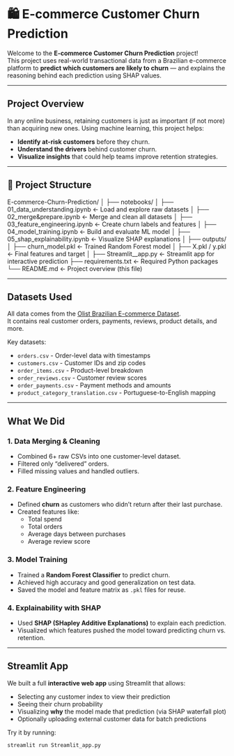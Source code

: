 # 🛍️ E-commerce Customer Churn Prediction

Welcome to the **E-commerce Customer Churn Prediction** project!  
This project uses real-world transactional data from a Brazilian e-commerce platform to **predict which customers are likely to churn** — and explains the reasoning behind each prediction using SHAP values.

---

##  Project Overview

In any online business, retaining customers is just as important (if not more) than acquiring new ones. Using machine learning, this project helps:

- **Identify at-risk customers** before they churn.
- **Understand the drivers** behind customer churn.
- **Visualize insights** that could help teams improve retention strategies.

---

## 📂 Project Structure
E-commerce-Churn-Prediction/
│
├── notebooks/
│ ├── 01_data_understanding.ipynb <- Load and explore raw datasets
│ ├── 02_merge&prepare.ipynb <- Merge and clean all datasets
│ ├── 03_feature_engineering.ipynb <- Create churn labels and features
│ ├── 04_model_training.ipynb <- Build and evaluate ML model
│ ├── 05_shap_explainability.ipynb <- Visualize SHAP explanations
│
├── outputs/
│ ├── churn_model.pkl <- Trained Random Forest model
│ ├── X.pkl / y.pkl <- Final features and target
│
├── Streamlit__app.py <- Streamlit app for interactive prediction
├── requirements.txt <- Required Python packages
└── README.md <- Project overview (this file)


---

##  Datasets Used

All data comes from the [Olist Brazilian E-commerce Dataset](https://www.kaggle.com/datasets/olistbr/brazilian-ecommerce).  
It contains real customer orders, payments, reviews, product details, and more.

Key datasets:
- `orders.csv` - Order-level data with timestamps
- `customers.csv` - Customer IDs and zip codes
- `order_items.csv` - Product-level breakdown
- `order_reviews.csv` - Customer review scores
- `order_payments.csv` - Payment methods and amounts
- `product_category_translation.csv` - Portuguese-to-English mapping

---

## What We Did

### 1. Data Merging & Cleaning
- Combined 6+ raw CSVs into one customer-level dataset.
- Filtered only “delivered” orders.
- Filled missing values and handled outliers.

### 2. Feature Engineering
- Defined **churn** as customers who didn’t return after their last purchase.
- Created features like:
  - Total spend
  - Total orders
  - Average days between purchases
  - Average review score

### 3. Model Training
- Trained a **Random Forest Classifier** to predict churn.
- Achieved high accuracy and good generalization on test data.
- Saved the model and feature matrix as `.pkl` files for reuse.

### 4. Explainability with SHAP
- Used **SHAP (SHapley Additive Explanations)** to explain each prediction.
- Visualized which features pushed the model toward predicting churn vs. retention.

---

## Streamlit App

We built a full **interactive web app** using Streamlit that allows:

- Selecting any customer index to view their prediction
- Seeing their churn probability
- Visualizing **why** the model made that prediction (via SHAP waterfall plot)
- Optionally uploading external customer data for batch predictions

Try it by running:

```bash
streamlit run Streamlit_app.py
